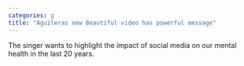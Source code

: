 ```yaml
---
categories: g
title: "Aguileras new Beautiful video has powerful message"
---
```

The singer wants to highlight the impact of social media on our mental health in the last 20 years.